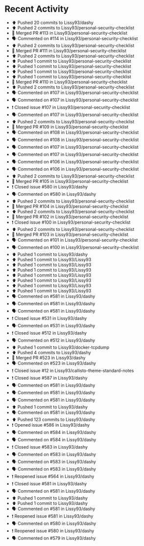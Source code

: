 # Recent Activity

* ⬆️ Pushed 20 commits to Lissy93/dashy
* ⬆️ Pushed 2 commits to Lissy93/personal-security-checklist
* 🎉 Merged PR #113 in Lissy93/personal-security-checklist
* 🗣 Commented on #114 in Lissy93/personal-security-checklist
* ⬆️ Pushed 2 commits to Lissy93/personal-security-checklist
* 🎉 Merged PR #111 in Lissy93/personal-security-checklist
* ⬆️ Pushed 2 commits to Lissy93/personal-security-checklist
* ⬆️ Pushed 1 commit to Lissy93/personal-security-checklist
* ⬆️ Pushed 1 commit to Lissy93/personal-security-checklist
* ⬆️ Pushed 1 commit to Lissy93/personal-security-checklist
* ⬆️ Pushed 1 commit to Lissy93/personal-security-checklist
* 🎉 Merged PR #110 in Lissy93/personal-security-checklist
* ⬆️ Pushed 2 commits to Lissy93/personal-security-checklist
* 🗣 Commented on #107 in Lissy93/personal-security-checklist
* 🗣 Commented on #107 in Lissy93/personal-security-checklist
* ❗️ Closed issue #107 in Lissy93/personal-security-checklist
* 🗣 Commented on #107 in Lissy93/personal-security-checklist
* ⬆️ Pushed 2 commits to Lissy93/personal-security-checklist
* 🎉 Merged PR #109 in Lissy93/personal-security-checklist
* 🗣 Commented on #108 in Lissy93/personal-security-checklist
* 🗣 Commented on #108 in Lissy93/personal-security-checklist
* 🗣 Commented on #107 in Lissy93/personal-security-checklist
* 🗣 Commented on #107 in Lissy93/personal-security-checklist
* 🗣 Commented on #106 in Lissy93/personal-security-checklist
* 🗣 Commented on #106 in Lissy93/personal-security-checklist
* ⬆️ Pushed 2 commits to Lissy93/personal-security-checklist
* 🎉 Merged PR #105 in Lissy93/personal-security-checklist
* ❗️ Closed issue #580 in Lissy93/dashy
* 🗣 Commented on #580 in Lissy93/dashy
* ⬆️ Pushed 2 commits to Lissy93/personal-security-checklist
* 🎉 Merged PR #104 in Lissy93/personal-security-checklist
* ⬆️ Pushed 2 commits to Lissy93/personal-security-checklist
* 🎉 Merged PR #102 in Lissy93/personal-security-checklist
* ❗️ Closed issue #100 in Lissy93/personal-security-checklist
* ⬆️ Pushed 2 commits to Lissy93/personal-security-checklist
* 🎉 Merged PR #103 in Lissy93/personal-security-checklist
* 🗣 Commented on #101 in Lissy93/personal-security-checklist
* 🗣 Commented on #100 in Lissy93/personal-security-checklist
* ⬆️ Pushed 1 commit to Lissy93/dashy
* ⬆️ Pushed 1 commit to Lissy93/Lissy93
* ⬆️ Pushed 1 commit to Lissy93/Lissy93
* ⬆️ Pushed 1 commit to Lissy93/Lissy93
* ⬆️ Pushed 1 commit to Lissy93/Lissy93
* ⬆️ Pushed 1 commit to Lissy93/Lissy93
* ⬆️ Pushed 1 commit to Lissy93/Lissy93
* ⬆️ Pushed 1 commit to Lissy93/Lissy93
* 🗣 Commented on #581 in Lissy93/dashy
* 🗣 Commented on #581 in Lissy93/dashy
* 🗣 Commented on #581 in Lissy93/dashy
* ❗️ Closed issue #531 in Lissy93/dashy
* 🗣 Commented on #531 in Lissy93/dashy
* ❗️ Closed issue #512 in Lissy93/dashy
* 🗣 Commented on #512 in Lissy93/dashy
* ⬆️ Pushed 1 commit to Lissy93/docker-tcpdump
* ⬆️ Pushed 4 commits to Lissy93/dashy
* 🎉 Merged PR #523 in Lissy93/dashy
* 🗣 Commented on #523 in Lissy93/dashy
* ❗️ Closed issue #12 in Lissy93/callisto-theme-standard-notes
* ❗️ Closed issue #587 in Lissy93/dashy
* 🗣 Commented on #581 in Lissy93/dashy
* 🗣 Commented on #581 in Lissy93/dashy
* 🗣 Commented on #581 in Lissy93/dashy
* ⬆️ Pushed 1 commit to Lissy93/dashy
* 🗣 Commented on #581 in Lissy93/dashy
* ⬆️ Pushed 123 commits to Lissy93/dashy
* ❗️ Opened issue #586 in Lissy93/dashy
* 🗣 Commented on #584 in Lissy93/dashy
* 🗣 Commented on #584 in Lissy93/dashy
* ❗️ Closed issue #583 in Lissy93/dashy
* 🗣 Commented on #583 in Lissy93/dashy
* 🗣 Commented on #583 in Lissy93/dashy
* 🗣 Commented on #583 in Lissy93/dashy
* ❗️ Reopened issue #564 in Lissy93/dashy
* ❗️ Closed issue #581 in Lissy93/dashy
* 🗣 Commented on #581 in Lissy93/dashy
* ⬆️ Pushed 1 commit to Lissy93/dashy
* ⬆️ Pushed 1 commit to Lissy93/dashy
* 🗣 Commented on #581 in Lissy93/dashy
* ❗️ Reopened issue #581 in Lissy93/dashy
* 🗣 Commented on #580 in Lissy93/dashy
* ❗️ Reopened issue #580 in Lissy93/dashy
* 🗣 Commented on #579 in Lissy93/dashy
